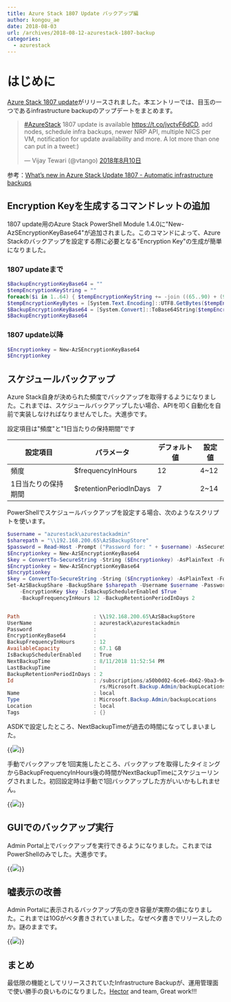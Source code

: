 ```yaml
---
title: Azure Stack 1807 Update バックアップ編
author: kongou_ae
date: 2018-08-03
url: /archives/2018-08-12-azurestack-1807-backup
categories:
  - azurestack
---
```


# はじめに

[Azure Stack 1807 update](https://docs.microsoft.com/en-us/azure/azure-stack/azure-stack-update-1807)がリリースされました。本エントリーでは、目玉の一つであるinfrastructure backupのアップデートをまとめます。

<blockquote class="twitter-tweet" data-lang="ja"><p lang="en" dir="ltr"><a href="https://twitter.com/hashtag/AzureStack?src=hash&amp;ref_src=twsrc%5Etfw">#AzureStack</a> 1807 update is available <a href="https://t.co/jvctvF6dCD">https://t.co/jvctvF6dCD</a>, add nodes, schedule infra backups, newer NRP API, multiple NICS per VM, notification for update availability and more. A lot more than one can put in a tweet:)</p>&mdash; Vijay Tewari (@vtango) <a href="https://twitter.com/vtango/status/1027979684477251584?ref_src=twsrc%5Etfw">2018年8月10日</a></blockquote>
<script async src="https://platform.twitter.com/widgets.js" charset="utf-8"></script>


参考：[What’s new in Azure Stack Update 1807 - Automatic infrastructure backups](https://www.youtube.com/watch?v=DV1CHDPcKmQ)


## Encryption Keyを生成するコマンドレットの追加

1807 update用のAzure Stack PowerShell Module 1.4.0に"New-AzSEncryptionKeyBase64"が追加されました。このコマンドによって、Azure Stackのバックアップを設定する際に必要となる"Encryption Key"の生成が簡単になりました。

### 1807 updateまで

```powershell
$BackupEncryptionKeyBase64 = ""
$tempEncryptionKeyString = ""
foreach($i in 1..64) { $tempEncryptionKeyString += -join ((65..90) + (97..122) | Get-Random | % {[char]$_}) }
$tempEncryptionKeyBytes = [System.Text.Encoding]::UTF8.GetBytes($tempEncryptionKeyString)
$BackupEncryptionKeyBase64 = [System.Convert]::ToBase64String($tempEncryptionKeyBytes)
$BackupEncryptionKeyBase64
```

### 1807 update以降

```powershell
$Encryptionkey = New-AzSEncryptionKeyBase64
$Encryptionkey
```

## スケジュールバックアップ

Azure Stack自身が決められた頻度でバックアップを取得するようになりました。これまでは、スケジュールバックアップしたい場合、APIを叩く自動化を自前で実装しなければなりませんでした。大進歩です。

設定項目は"頻度"と"1日当たりの保持期間"です

| 設定項目       | パラメータ                  | デフォルト値 | 設定値  |
|------------|------------------------|--------|------|
| 頻度         | $frequencyInHours      | 12     | 4~12 |
| 1日当たりの保持期間 | $retentionPeriodInDays | 7      | 2~14 |

PowerShellでスケジュールバックアップを設定する場合、次のようなスクリプトを使います。

```powershell
$username = "azurestack\azurestackadmin"
$sharepath = "\\192.168.200.65\AzSBackupStore"
$password = Read-Host -Prompt ("Password for: " + $username) -AsSecureString
$Encryptionkey = New-AzSEncryptionKeyBase64
$key = ConvertTo-SecureString -String ($Encryptionkey) -AsPlainText -Force
$Encryptionkey = New-AzSEncryptionKeyBase64
$Encryptionkey 
$key = ConvertTo-SecureString -String ($Encryptionkey) -AsPlainText -Force
Set-AzSBackupShare -BackupShare $sharepath -Username $username -Password $password `
    -EncryptionKey $key -IsBackupSchedulerEnabled $True `
    -BackupFrequencyInHours 12 -BackupRetentionPeriodInDays 2


Path                        : \\192.168.200.65\AzSBackupStore
UserName                    : azurestack\azurestackadmin
Password                    : 
EncryptionKeyBase64         : 
BackupFrequencyInHours      : 12
AvailableCapacity           : 67.1 GB
IsBackupSchedulerEnabled    : True
NextBackupTime              : 8/11/2018 11:52:54 PM
LastBackupTime              : 
BackupRetentionPeriodInDays : 2
Id                          : /subscriptions/a50b0d02-6ce6-4b62-9ba3-941932921d6e/resourceGroups/system.local/provide
                              rs/Microsoft.Backup.Admin/backupLocations/local
Name                        : local
Type                        : Microsoft.Backup.Admin/backupLocations
Location                    : local
Tags                        : {}
```

ASDKで設定したところ、NextBackupTimeが過去の時間になってしまいました。

{{<img src="./../../images/2018-0812-001.png">}}

手動でバックアップを1回実施したところ、バックアップを取得したタイミングからBackupFrequencyInHours後の時間がNextBackupTimeにスケジューリングされました。初回設定時は手動で1回バックアップした方がいいかもしれません。

{{<img src="./../../images/2018-0812-002.png">}}

## GUIでのバックアップ実行

Admin Portal上でバックアップを実行できるようになりました。これまではPowerShellのみでした。大進歩です。

{{<img src="./../../images/2018-0812-003.png">}}

## 嘘表示の改善

Admin Portalに表示されるバックアップ先の空き容量が実際の値になりました。これまでは10Gがベタ書きされていました。なぜベタ書きでリリースしたのか。謎のままです。

{{<img src="./../../images/2018-0812-004.png">}}

## まとめ

最低限の機能としてリリースされていたInfrastructure Backupが、運用管理面で使い勝手の良いものになりました。[Hector](https://twitter.com/hectoralinares) and team, Great work!!!
